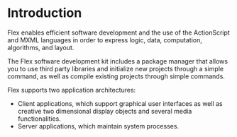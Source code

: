 # Introduction

Flex enables efficient software development and the use of the ActionScript and MXML languages in order to express logic, data, computation, algorithms, and layout.

The Flex software development kit includes a package manager that allows you to use third party libraries and initialize new projects through a simple command, as well as compile existing projects through simple commands.

Flex supports two application architectures:

- Client applications, which support graphical user interfaces as well as creative two dimensional display objects and several media functionalities.
- Server applications, which maintain system processes.